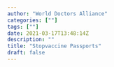```yaml
---
author: "World Doctors Alliance"
categories: [""]
tags: [""]
date: 2021-03-17T13:48:14Z
description: ""
title: "Stopvaccine Passports"
draft: false
---
```

